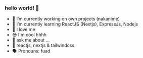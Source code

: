 ### hello world! 👋 
 
- 🔭 I’m currently working on own projects (nakanime) 
- 🌱 I’m currently learning ReactJS (Nextjs), ExpressJs, Nodejs 
- 🙌 I love me
- 😎 I'm cool hhhh 
- 💬 ask me about ... 
- 💯 reactjs, nextjs & tailwindcss 
- 🗣 Pronouns: fuad
<!--
**fsholehan/fsholehan** is a ✨ _special_ ✨ repository because its `README.md` (this file) appears on your GitHub profile.

Here are some ideas to get you started:

- 🔭 I’m currently working on own projects
- 🌱 I’m currently learning ReactJS
- 👯 I’m looking to collaborate on ...
- 🤔 I’m looking for help with ...
- 💬 Ask me about ...
- 📫 How to reach me: ...
- 😄 Pronouns: ...
- ⚡ Fun fact: ...
-->
